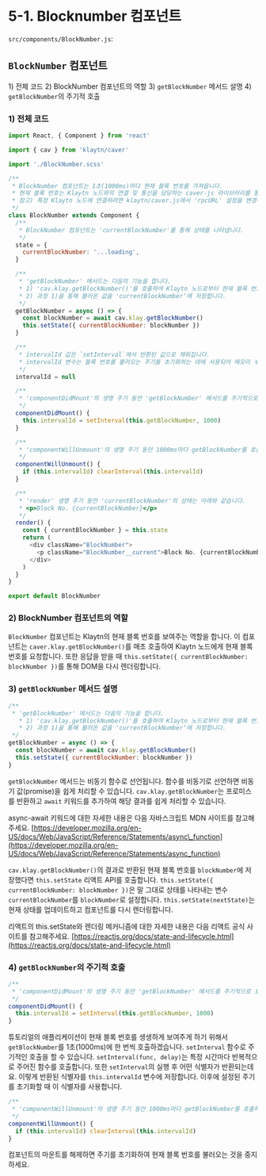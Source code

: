 # 5-1. Blocknumber 컴포넌트 <a id="5-1-blocknumber-component"></a>

`src/components/BlockNumber.js`:

## `BlockNumber` 컴포넌트 <a id="blocknumber-component"></a>

1\) 전체 코드 2\) BlockNumber 컴포넌트의 역할 3\) `getBlockNumber` 메서드 설명 4\) `getBlockNumber`의 주기적 호출

### 1\) 전체 코드 <a id="1-full-code"></a>

```javascript
import React, { Component } from 'react'

import { cav } from 'klaytn/caver'

import './BlockNumber.scss'

/**
 * BlockNumber 컴포넌트는 1초(1000ms)마다 현재 블록 번호를 가져옵니다.
 * 현재 블록 번호는 Klaytn 노드와의 연결 및 통신을 담당하는 caver-js 라이브러리를 통해 불러올 수 있습니다.
 * 참고) 특정 Klaytn 노드에 연결하려면 klaytn/caver.js에서 'rpcURL' 설정을 변경하세요
 */
class BlockNumber extends Component {
  /**
   * BlockNumber 컴포넌트는 'currentBlockNumber'를 통해 상태를 나타냅니다.
   */
  state = {
    currentBlockNumber: '...loading',
  }

  /**
   * 'getBlockNumber' 메서드는 다음의 기능을 합니다.
   * 1) 'cav.klay.getBlockNumber()'를 호출하여 Klaytn 노드로부터 현재 블록 번호를 가져옵니다.
   * 2) 과정 1)을 통해 불러온 값을 'currentBlockNumber’에 저장합니다.
   */
  getBlockNumber = async () => {
    const blockNumber = await cav.klay.getBlockNumber()
    this.setState({ currentBlockNumber: blockNumber })
  }

  /**
   * intervalId 값은 `setInterval`에서 반환된 값으로 채워집니다.
   * intervalId 변수는 블록 번호를 불러오는 주기를 초기화하는 데에 사용되어 메모리 누수를 방지합니다.
   */
  intervalId = null

  /**
   * 'componentDidMount'의 생명 주기 동안 'getBlockNumber' 메서드를 주기적으로 호출합니다.
   */
  componentDidMount() {
    this.intervalId = setInterval(this.getBlockNumber, 1000)
  }

  /**
   * 'componentWillUnmount'의 생명 주기 동안 1000ms마다 getBlockNumber를 호출하는 주기를 초기화합니다.
   */
  componentWillUnmount() {
    if (this.intervalId) clearInterval(this.intervalId)
  }

  /**
   * 'render' 생명 주기 동안 'currentBlockNumber'의 상태는 아래와 같습니다.
   * <p>Block No. {currentBlockNumber}</p>
   */
  render() {
    const { currentBlockNumber } = this.state
    return (
      <div className="BlockNumber">
        <p className="BlockNumber__current">Block No. {currentBlockNumber}</p>
      </div>
    )
  }
}

export default BlockNumber
```

### 2\) BlockNumber 컴포넌트의 역할 <a id="2-blocknumber-component-s-role"></a>

`BlockNumber` 컴포넌트는 Klaytn의 현재 블록 번호를 보여주는 역할을 합니다. 이 컴포넌트는 `caver.klay.getBlockNumber()`를 매초 호출하여 Klaytn 노드에게 현재 블록 번호를 요청합니다. 또한 응답을 받을 때 `this.setState({ currentBlockNumber: blockNumber })`를 통해 DOM을 다시 렌더링합니다.

### 3\) `getBlockNumber` 메서드 설명 <a id="3-getblocknumber-method-in-detail"></a>

```javascript
/**
 * 'getBlockNumber' 메서드는 다음의 기능을 합니다.
   * 1) 'cav.klay.getBlockNumber()'를 호출하여 Klaytn 노드로부터 현재 블록 번호를 가져옵니다.
   * 2) 과정 1)을 통해 불러온 값을 'currentBlockNumber’에 저장합니다.
 */
getBlockNumber = async () => {
  const blockNumber = await cav.klay.getBlockNumber()
  this.setState({ currentBlockNumber: blockNumber })
}
```

`getBlockNumber` 메서드는 비동기 함수로 선언됩니다. 함수를 비동기로 선언하면 비동기 값\(promise\)을 쉽게 처리할 수 있습니다. `cav.klay.getBlockNumber`는 프로미스를 반환하고 `await` 키워드를 추가하여 해당 결과를 쉽게 처리할 수 있습니다.

async-await 키워드에 대한 자세한 내용은 다음 자바스크립트 MDN 사이트를 참고해주세요. [https://developer.mozilla.org/en-US/docs/Web/JavaScript/Reference/Statements/async\_function](https://developer.mozilla.org/en-US/docs/Web/JavaScript/Reference/Statements/async_function)

`cav.klay.getBlockNumber()`의 결과로 반환된 현재 블록 번호를 `blockNumber`에 저장했다면 `this.setState` 리액트 API를 호출합니다. `this.setState({ currentBlockNumber: blockNumber })`은 말 그대로 상태를 나타내는 변수 `currentBlockNumber`를 `blockNumber`로 설정합니다. `this.setState(nextState)`는 현재 상태를 업데이트하고 컴포넌트를 다시 렌더링합니다.

리액트의 this.setState와 렌더링 메커니즘에 대한 자세한 내용은 다음 리액트 공식 사이트를 참고해주세요. [https://reactjs.org/docs/state-and-lifecycle.html](https://reactjs.org/docs/state-and-lifecycle.html)

### 4\) `getBlockNumber`의 주기적 호출 <a id="4-call-getblocknumber-intervally"></a>

```javascript
/**
 * 'componentDidMount'의 생명 주기 동안 'getBlockNumber' 메서드를 주기적으로 호출합니다.
 */
componentDidMount() {
  this.intervalId = setInterval(this.getBlockNumber, 1000)
}
```

튜토리얼의 애플리케이션이 현재 블록 번호를 생생하게 보여주게 하기 위해서 `getBlockNumber`를 1초\(1000ms\)에 한 번씩 호출하겠습니다. `setInterval` 함수로 주기적인 호출을 할 수 있습니다. `setInterval(func, delay)`는 특정 시간마다 반복적으로 주어진 함수를 호출합니다. 또한 `setInterval`의 실행 후 어떤 식별자가 반환되는데요. 이렇게 반환된 식별자를 `this.intervalId` 변수에 저장합니다. 이후에 설정된 주기를 초기화할 때 이 식별자를 사용합니다.

```javascript
/**
 * 'componentWillUnmount'의 생명 주기 동안 1000ms마다 getBlockNumber를 호출하는 주기를 초기화합니다.
 */
componentWillUnmount() {
  if (this.intervalId) clearInterval(this.intervalId)
}
```

컴포넌트의 마운트를 해제하면 주기를 초기화하여 현재 블록 번호를 불러오는 것을 중지하세요.

